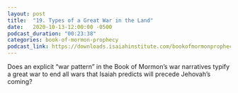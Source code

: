 ```yaml
---
layout: post
title:  "19. Types of a Great War in the Land"
date:   2020-10-13-12:00:00 -0500
podcast_duration: "00:23:38"
categories: book-of-mormon-prophecy
podcast_link: https://downloads.isaiahinstitute.com/bookofmormonprophecypodcast/Episode_19_v1.mp3
---
```

Does an explicit “war pattern” in the Book of Mormon’s war narratives typify a great war to end all wars that Isaiah predicts will precede Jehovah’s coming?
